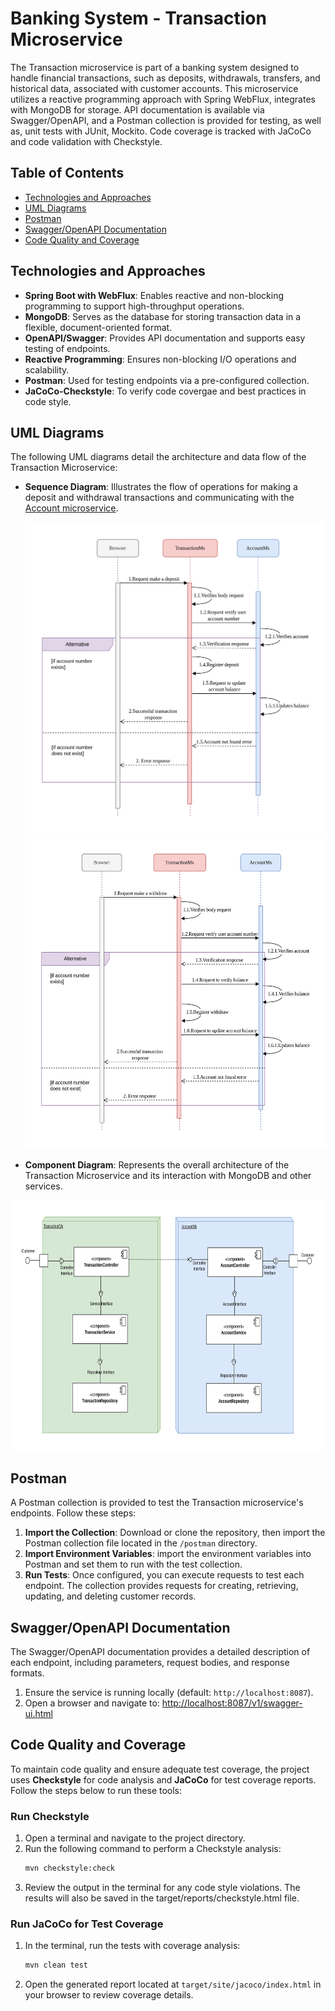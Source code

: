 # Banking System - Transaction Microservice

The Transaction microservice is part of a banking system designed to handle financial transactions, such as deposits, withdrawals, transfers, and historical data, associated with customer accounts. This microservice utilizes a reactive programming approach with Spring WebFlux, integrates with MongoDB for storage. API documentation is available via Swagger/OpenAPI, and a Postman collection is provided for testing, as well as, unit tests with JUnit, Mockito. Code coverage is tracked with JaCoCo and code validation with Checkstyle.

## Table of Contents
- [Technologies and Approaches](#technologies-and-approaches)
- [UML Diagrams](#uml-diagrams)
- [Postman](#postman)
- [Swagger/OpenAPI Documentation](#swaggeropenapi-documentation)
- [Code Quality and Coverage](#code-quality-and-coverage)

## Technologies and Approaches

- **Spring Boot with WebFlux**: Enables reactive and non-blocking programming to support high-throughput operations.
- **MongoDB**: Serves as the database for storing transaction data in a flexible, document-oriented format.
- **OpenAPI/Swagger**: Provides API documentation and supports easy testing of endpoints.
- **Reactive Programming**: Ensures non-blocking I/O operations and scalability.
- **Postman**: Used for testing endpoints via a pre-configured collection.
- **JaCoCo-Checkstyle**: To verify code covergae and best practices in code style.

## UML Diagrams

The following UML diagrams detail the architecture and data flow of the Transaction Microservice:

- **Sequence Diagram**: Illustrates the flow of operations for making a deposit and withdrawal transactions and communicating with the [Account microservice](https://github.com/abengl/NTT-Project2-AccountMS).

  <img alt="UML Deposit sequence diagram" src="https://github.com/abengl/NTT-Project3-TransactionMs/blob/985c5b9c89b2abca16937ca82362dba15d26c955/src/main/resources/uml/Transaction_Microservice_Deposit_UML_Sequence_Diagram.png" width="500" height="500">

  <img alt="UML Withdrawal sequence diagram" src="https://github.com/abengl/NTT-Project3-TransactionMs/blob/985c5b9c89b2abca16937ca82362dba15d26c955/src/main/resources/uml/Transaction_Microservice_Withdrawal_UML_Sequence_Diagram.png" width="500" height="500">
  
- **Component Diagram**: Represents the overall architecture of the Transaction Microservice and its interaction with MongoDB and other services.  
<img alt="UML component diagram" src="https://github.com/abengl/NTT-Project3-TransactionMs/blob/985c5b9c89b2abca16937ca82362dba15d26c955/src/main/resources/uml/Transaction_Microservice_UML_Component_Diagram.png" width="800" height="400">

## Postman

A Postman collection is provided to test the Transaction microservice's endpoints. Follow these steps:
1. **Import the Collection**: Download or clone the repository, then import the Postman collection file located in the `/postman` directory.
2. **Import Environment Variables**: import the environment variables into Postman and set them to run with the test collection.
3. **Run Tests**: Once configured, you can execute requests to test each endpoint. The collection provides requests for creating, retrieving, updating, and deleting customer records.

## Swagger/OpenAPI Documentation

The Swagger/OpenAPI documentation provides a detailed description of each endpoint, including parameters, request bodies, and response formats.

1. Ensure the service is running locally (default: `http://localhost:8087`).
2. Open a browser and navigate to: [http://localhost:8087/v1/swagger-ui.html](http://localhost:8087/v1/swagger-ui.html)

## Code Quality and Coverage

To maintain code quality and ensure adequate test coverage, the project uses **Checkstyle** for code analysis and **JaCoCo** for test coverage reports. Follow the steps below to run these tools:

### Run Checkstyle
1. Open a terminal and navigate to the project directory.
2. Run the following command to perform a Checkstyle analysis:
   ```bash
   mvn checkstyle:check
   ```
3. Review the output in the terminal for any code style violations. The results will also be saved in the target/reports/checkstyle.html file.
   
### Run JaCoCo for Test Coverage
1. In the terminal, run the tests with coverage analysis:
   ```bash
   mvn clean test
   ```
2. Open the generated report located at `target/site/jacoco/index.html` in your browser to review coverage details.

